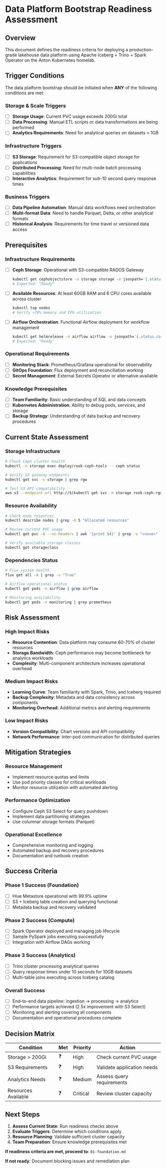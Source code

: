 # Data Platform Bootstrap Readiness Assessment

## Overview

This document defines the readiness criteria for deploying a production-grade lakehouse data platform using Apache Iceberg + Trino + Spark Operator on the Anton Kubernetes homelab.

## Trigger Conditions

The data platform bootstrap should be initiated when **ANY** of the following conditions are met:

### Storage & Scale Triggers
- [ ] **Storage Usage**: Current PVC usage exceeds 200Gi total
- [ ] **Data Processing**: Manual ETL scripts or data transformations are being performed
- [ ] **Analytics Requirements**: Need for analytical queries on datasets > 1GB

### Infrastructure Triggers  
- [ ] **S3 Storage**: Requirement for S3-compatible object storage for applications
- [ ] **Distributed Processing**: Need for multi-node batch processing capabilities
- [ ] **Interactive Analytics**: Requirement for sub-10 second query response times

### Business Triggers
- [ ] **Data Pipeline Automation**: Manual data workflows need orchestration
- [ ] **Multi-format Data**: Need to handle Parquet, Delta, or other analytical formats
- [ ] **Historical Analysis**: Requirements for time travel or versioned data access

## Prerequisites

### Infrastructure Requirements
- [ ] **Ceph Storage**: Operational with S3-compatible RADOS Gateway
  ```bash
  kubectl get cephobjectstore -n storage storage -o jsonpath='{.status.phase}'
  # Expected: "Ready"
  ```
- [ ] **Available Resources**: At least 60GB RAM and 6 CPU cores available across cluster
  ```bash
  kubectl top nodes
  # Verify <70% memory and CPU utilization
  ```
- [ ] **Airflow Orchestration**: Functional Airflow deployment for workflow management
  ```bash
  kubectl get helmrelease -n airflow airflow -o jsonpath='{.status.conditions[0].type}'
  # Expected: "Ready"
  ```

### Operational Requirements
- [ ] **Monitoring Stack**: Prometheus/Grafana operational for observability
- [ ] **GitOps Foundation**: Flux deployment and reconciliation working
- [ ] **Secret Management**: External Secrets Operator or alternative available

### Knowledge Prerequisites
- [ ] **Team Familiarity**: Basic understanding of SQL and data concepts
- [ ] **Kubernetes Administration**: Ability to debug pods, services, and storage
- [ ] **Backup Strategy**: Understanding of data backup and recovery procedures

## Current State Assessment

### Storage Infrastructure
```bash
# Check Ceph cluster health
kubectl -n storage exec deploy/rook-ceph-tools -- ceph status

# Verify S3 gateway endpoints
kubectl get svc -n storage | grep rgw

# Test S3 API compatibility
aws s3 --endpoint-url http://$(kubectl get svc -n storage rook-ceph-rgw-storage -o jsonpath='{.spec.clusterIP}'):80 ls
```

### Resource Availability
```bash
# Check node resources
kubectl describe nodes | grep -A 5 "Allocated resources"

# Review current PVC usage
kubectl get pvc -A --no-headers | awk '{print $4}' | grep -v "<none>" | numfmt --from=iec --to=iec --suffix=B

# Verify available storage classes
kubectl get storageclass
```

### Dependencies Status
```bash
# Flux system health
flux get all -A | grep -v "True"

# Airflow operational status
kubectl get pods -n airflow | grep airflow

# Monitoring availability
kubectl get pods -n monitoring | grep prometheus
```

## Risk Assessment

### High Impact Risks
- **Resource Contention**: Data platform may consume 60-70% of cluster resources
- **Storage Bandwidth**: Ceph performance may become bottleneck for analytics workloads
- **Complexity**: Multi-component architecture increases operational overhead

### Medium Impact Risks
- **Learning Curve**: Team familiarity with Spark, Trino, and Iceberg required
- **Backup Complexity**: Metadata and data consistency across components
- **Monitoring Overhead**: Additional metrics and alerting requirements

### Low Impact Risks
- **Version Compatibility**: Chart versions and API compatibility
- **Network Performance**: Inter-pod communication for distributed queries

## Mitigation Strategies

### Resource Management
- Implement resource quotas and limits
- Use pod priority classes for critical workloads
- Monitor resource utilization with automated alerting

### Performance Optimization
- Configure Ceph S3 Select for query pushdown
- Implement data partitioning strategies
- Use columnar storage formats (Parquet)

### Operational Excellence
- Comprehensive monitoring and logging
- Automated backup and recovery procedures
- Documentation and runbook creation

## Success Criteria

### Phase 1 Success (Foundation)
- [ ] Hive Metastore operational with 99.9% uptime
- [ ] S3 + Iceberg table creation and querying functional
- [ ] Metadata backup and recovery validated

### Phase 2 Success (Compute)
- [ ] Spark Operator deployed and managing job lifecycle
- [ ] Sample PySpark jobs executing successfully
- [ ] Integration with Airflow DAGs working

### Phase 3 Success (Analytics)
- [ ] Trino cluster processing analytical queries
- [ ] Query response times under 10 seconds for 10GB datasets
- [ ] Multi-table joins executing across Iceberg catalog

### Overall Success
- [ ] End-to-end data pipeline: ingestion → processing → analytics
- [ ] Performance targets achieved (2.5x improvement with S3 Select)
- [ ] Monitoring and alerting covering all components
- [ ] Documentation and operational procedures complete

## Decision Matrix

| Condition | Met | Priority | Action |
|-----------|-----|----------|--------|
| Storage > 200Gi | ❓ | High | Check current PVC usage |
| S3 Requirements | ❓ | High | Validate application needs |
| Analytics Needs | ❓ | Medium | Assess query requirements |
| Resources Available | ❓ | Critical | Review cluster capacity |

## Next Steps

1. **Assess Current State**: Run readiness checks above
2. **Evaluate Triggers**: Determine which conditions apply
3. **Resource Planning**: Validate sufficient cluster capacity
4. **Team Preparation**: Ensure knowledge prerequisites met

**If readiness criteria are met, proceed to**: `01-foundation.md`

**If not ready**: Document blocking issues and remediation plan